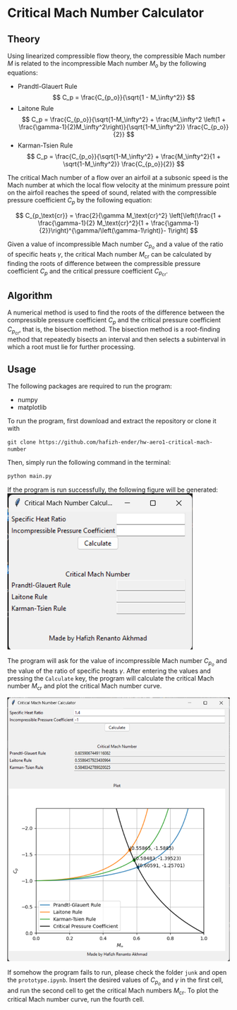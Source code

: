 # Critical Mach Number Calculator

## Theory

Using linearized compressible flow theory, the compressible Mach number $M$ is related to the incompressible Mach number $M_o$ by the following equations:

- Prandtl-Glauert Rule
  $$
  C_p = \frac{C_{p_o}}{\sqrt{1 - M_\infty^2}}
  $$
- Laitone Rule
  $$
  C_p = \frac{C_{p_o}}{\sqrt{1-M_\infty^2} + \frac{M_\infty^2 \left(1 + \frac{\gamma-1}{2}M_\infty^2\right)}{\sqrt{1-M_\infty^2}} \frac{C_{p_o}}{2}}
  $$
- Karman-Tsien Rule
  $$
  C_p = \frac{C_{p_o}}{\sqrt{1-M_\infty^2} + \frac{M_\infty^2}{1 + \sqrt{1-M_\infty^2}} \frac{C_{p_o}}{2}}
  $$

The critical Mach number of a flow over an airfoil at a subsonic speed is the Mach number at which the local flow velocity at the minimum pressure point on the airfoil reaches the speed of sound, related with the compressible pressure coefficient $C_p$ by the following equation:

$$
C_{p_\text{cr}} = \frac{2}{\gamma M_\text{cr}^2} \left[\left(\frac{1 + \frac{\gamma-1}{2} M_\text{cr}^2}{1 + \frac{\gamma-1}{2}}\right)^{\gamma/\left(\gamma-1\right)}- 1\right]
$$

Given a value of incompressible Mach number $C_{p_o}$ and a value of the ratio of specific heats $\gamma$, the critical Mach number $M_\text{cr}$ can be calculated by finding the roots of difference between the compressible pressure coefficient $C_p$ and the critical pressure coefficient $C_{p_\text{cr}}$.

## Algorithm

A numerical method is used to find the roots of the difference between the compressible pressure coefficient $C_p$ and the critical pressure coefficient $C_{p_\text{cr}}$, that is, the bisection method. The bisection method is a root-finding method that repeatedly bisects an interval and then selects a subinterval in which a root must lie for further processing.

## Usage

The following packages are required to run the program:

- numpy
- matplotlib

To run the program, first download and extract the repository or clone it with

```
git clone https://github.com/hafizh-ender/hw-aero1-critical-mach-number
```

Then, simply run the following command in the terminal:

```bash
python main.py
```

If the program is run successfully, the following figure will be generated:
![Initial Run View](pic/initial.png)

The program will ask for the value of incompressible Mach number $C_{p_o}$ and the value of the ratio of specific heats $\gamma$. After entering the values and pressing the `Calculate` key, the program will calculate the critical Mach number $M_\text{cr}$ and plot the critical Mach number curve.

![Example](pic/example.png)

If somehow the program fails to run, please check the folder `junk` and open the `prototype.ipynb`. Insert the desired values of $C_{p_o}$ and $\gamma$ in the first cell, and run the second cell to get the critical Mach numbers $M_\text{cr}$. To plot the critical Mach number curve, run the fourth cell.
